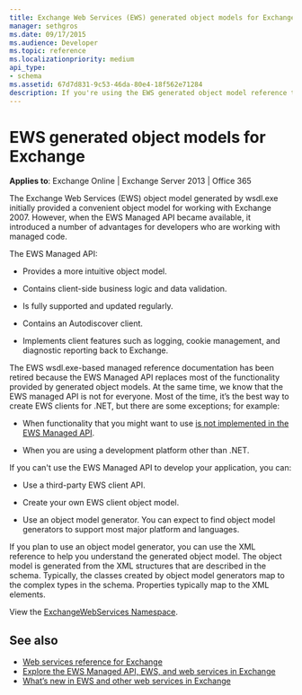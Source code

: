 ```yaml
---
title: Exchange Web Services (EWS) generated object models for Exchange
manager: sethgros
ms.date: 09/17/2015
ms.audience: Developer
ms.topic: reference
ms.localizationpriority: medium
api_type:
- schema
ms.assetid: 67d7d831-9c53-46da-80e4-18f562e71284
description: If you're using the EWS generated object model reference to develop applications for Exchange, find out about other options for EWS development.
---
```


# EWS generated object models for Exchange

**Applies to**: Exchange Online | Exchange Server 2013 | Office 365

The Exchange Web Services (EWS) object model generated by wsdl.exe initially provided a convenient object model for working with Exchange 2007. However, when the EWS Managed API became available, it introduced a number of advantages for developers who are working with managed code. 

The EWS Managed API:

- Provides a more intuitive object model.

- Contains client-side business logic and data validation.

- Is fully supported and updated regularly.

- Contains an Autodiscover client.

- Implements client features such as logging, cookie management, and diagnostic reporting back to Exchange.

The EWS wsdl.exe-based managed reference documentation has been retired because the EWS Managed API replaces most of the functionality provided by generated object models. At the same time, we know that the EWS managed API is not for everyone. Most of the time, it’s the best way to create EWS clients for .NET, but there are some exceptions; for example:

- When functionality that you might want to use [is not implemented in the EWS Managed API](../exchange-web-services/web-service-api-feature-availability-in-exchange-and-the-ews-managed-api.md#bk_apifeatures).

- When you are using a development platform other than .NET.

If you can't use the EWS Managed API to develop your application, you can:

- Use a third-party EWS client API.

- Create your own EWS client object model.

- Use an object model generator. You can expect to find object model generators to support most major platform and languages.

If you plan to use an object model generator, you can use the XML reference to help you understand the generated object model. The object model is generated from the XML structures that are described in the schema. Typically, the classes created by object model generators map to the complex types in the schema. Properties typically map to the XML elements.

View the [ExchangeWebServices Namespace](https://docs.microsoft.com/dotnet/api/exchangewebservices?view=exchange-ews-proxy).

## See also

- [Web services reference for Exchange](web-services-reference-for-exchange.md)
- [Explore the EWS Managed API, EWS, and web services in Exchange](../exchange-web-services/explore-the-ews-managed-api-ews-and-web-services-in-exchange.md)
- [What’s new in EWS and other web services in Exchange](../exchange-web-services/whats-new-in-ews-and-other-web-services-in-exchange.md)
